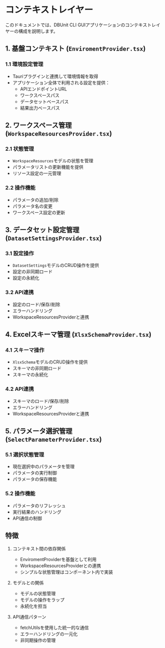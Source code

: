 # コンテキストレイヤー

このドキュメントでは、DBUnit CLI GUIアプリケーションのコンテキストレイヤーの構成を説明します。

## 1. 基盤コンテキスト (`EnviromentProvider.tsx`)

### 1.1 環境設定管理
- Tauriプラグインと連携して環境情報を取得
- アプリケーション全体で利用される設定を提供：
  - APIエンドポイントURL
  - ワークスペースパス
  - データセットベースパス
  - 結果出力ベースパス

## 2. ワークスペース管理 (`WorkspaceResourcesProvider.tsx`)

### 2.1 状態管理
- `WorkspaceResources`モデルの状態を管理
- パラメータリストの更新機能を提供
- リソース設定の一元管理

### 2.2 操作機能
- パラメータの追加/削除
- パラメータ名の変更
- ワークスペース設定の更新

## 3. データセット設定管理 (`DatasetSettingsProvider.tsx`)

### 3.1 設定操作
- `DatasetSettings`モデルのCRUD操作を提供
- 設定の非同期ロード
- 設定の永続化

### 3.2 API連携
- 設定のロード/保存/削除
- エラーハンドリング
- WorkspaceResourcesProviderと連携

## 4. Excelスキーマ管理 (`XlsxSchemaProvider.tsx`)

### 4.1 スキーマ操作
- `XlsxSchema`モデルのCRUD操作を提供
- スキーマの非同期ロード
- スキーマの永続化

### 4.2 API連携
- スキーマのロード/保存/削除
- エラーハンドリング
- WorkspaceResourcesProviderと連携

## 5. パラメータ選択管理 (`SelectParameterProvider.tsx`)

### 5.1 選択状態管理
- 現在選択中のパラメータを管理
- パラメータの実行制御
- パラメータの保存機能

### 5.2 操作機能
- パラメータのリフレッシュ
- 実行結果のハンドリング
- API通信の制御

## 特徴

1. コンテキスト間の依存関係
   - EnviromentProviderを基盤として利用
   - WorkspaceResourcesProviderとの連携
   - シンプルな状態管理はコンポーネント内で実装

2. モデルとの関係
   - モデルの状態管理
   - モデルの操作をラップ
   - 永続化を担当

3. API通信パターン
   - fetchUtilsを使用した統一的な通信
   - エラーハンドリングの一元化
   - 非同期操作の管理